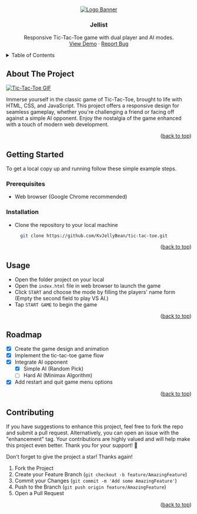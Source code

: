 <a name="readme-top"></a>

<!-- PROJECT LOGO -->
<br />
<div align="center">
  <a href="https://github.com/KvJellyBean/todo-app">
    <img src="./assets/logoBanner.png" alt="Logo Banner">
  </a>

<h3 align="center">Jellist</h3>

  <p align="center">
    Responsive Tic-Tac-Toe game with dual player and AI modes.
    <br />
    <a href="https://github.com/KvJellyBean/tic-tac-toe">View Demo</a>
    ·
    <a href="https://github.com/KvJellyBean/tic-tac-toe/issues">Report Bug</a>
</div>

<!-- TABLE OF CONTENTS -->
<details>
  <summary>Table of Contents</summary>
  <ul>
    <li>
      <a href="#about-the-project">About The Project</a>
    </li>
    <li>
      <a href="#getting-started">Getting Started</a>
      <ul>
        <li><a href="#prerequisites">Prerequisites</a></li>
        <li><a href="#installation">Installation</a></li>
      </ul>
    </li>
    <li><a href="#usage">Usage</a></li>
    <li><a href="#roadmap">Roadmap</a></li>
    <li><a href="#contributing">Contributing</a></li>
  </ul>
</details>

<!-- ABOUT THE PROJECT -->

## About The Project

[![Tic-Tac-Toe GIF][product-screenshot]](https://github.com/KvJellyBean/tic-tac-toe)

Immerse yourself in the classic game of Tic-Tac-Toe, brought to life with HTML, CSS, and JavaScript. This project offers a responsive design for seamless gameplay, whether you're challenging a friend or facing off against a simple AI opponent. Enjoy the nostalgia of the game enhanced with a touch of modern web development.

<p align="right">(<a href="#readme-top">back to top</a>)</p>

<!-- GETTING STARTED -->

## Getting Started

To get a local copy up and running follow these simple example steps.

### Prerequisites

- Web browser (Google Chrome recommended)

### Installation

- Clone the repository to your local machine
  ```sh
    git clone https://github.com/KvJellyBean/tic-tac-toe.git
  ```

<p align="right">(<a href="#readme-top">back to top</a>)</p>

<!-- USAGE EXAMPLES -->

## Usage

- Open the folder project on your local
- Open the `index.html` file in web browser to launch the game
- Click `START` and choose the mode by filling the players' name form (Empty the second field to play VS AI.)
- Tap `START GAME` to begin the game

<p align="right">(<a href="#readme-top">back to top</a>)</p>

<!-- ROADMAP -->

## Roadmap

- [x] Create the game design and animation
- [x] Implement the tic-tac-toe game flow
- [x] Integrate AI opponent
  - [x] Simple AI (Random Pick)
  - [ ] Hard AI (Minimax Algorithm)
- [x] Add restart and quit game menu options

<p align="right">(<a href="#readme-top">back to top</a>)</p>

<!-- CONTRIBUTING -->

## Contributing

If you have suggestions to enhance this project, feel free to fork the repo and submit a pull request. Alternatively, you can open an issue with the "enhancement" tag. Your contributions are highly valued and will help make this project even better. Thank you for your support! 🚀

Don't forget to give the project a star! Thanks again!

1. Fork the Project
2. Create your Feature Branch (`git checkout -b feature/AmazingFeature`)
3. Commit your Changes (`git commit -m 'Add some AmazingFeature'`)
4. Push to the Branch (`git push origin feature/AmazingFeature`)
5. Open a Pull Request

<p align="right">(<a href="#readme-top">back to top</a>)</p>

<!-- MARKDOWN LINKS & IMAGES -->

[product-screenshot]: assets/tictactoe.gif